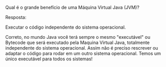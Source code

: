 Qual é o grande benefício de uma Máquina Virtual Java (JVM)?


Resposta:

Executar o código independente do sistema operacional.


Correto, no mundo Java você terá sempre o mesmo "executável" ou Bytecode que será executado pela Maquina Virtual Java, totalmente independente do sistema operacional. Assim não é preciso rescrever ou adaptar o código para rodar em um outro sistema operacional. Temos um único executável para todos os sistemas!